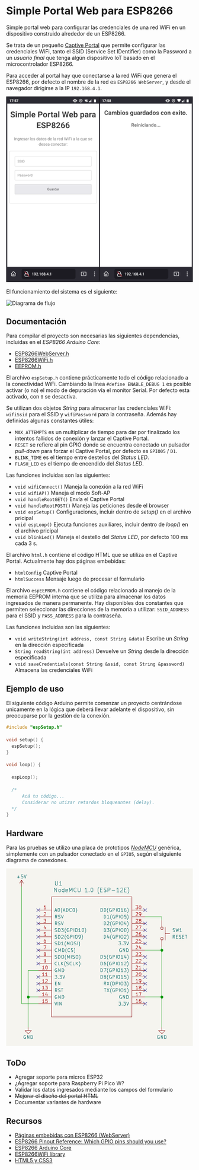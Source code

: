 # Simple Portal Web para ESP8266

Simple portal web para configurar las credenciales de una red WiFi en un dispositivo construido alrededor de un ESP8266.

Se trata de un pequeño [Captive Portal](https://en.wikipedia.org/wiki/Captive_portal) que permite configurar las credenciales WiFi, tanto el SSID (Service Set IDentifier) como la Password a un *usuario final* que tenga algún dispositivo IoT basado en el microcontrolador ESP8266.

Para acceder al portal hay que conectarse a la red WiFi que genera el ESP8266, por defecto el nombre de la red es `ESP8266 WebServer`, y desde el navegador dirigirse a la IP `192.168.4.1`.

![Captive Portal](./docs/Captive_portal.png)

El funcionamiento del sistema es el siguiente:

![Diagrama de flujo](./docs/flow.png)

## Documentación

Para compilar el proyecto son necesarias las siguientes dependencias, incluidas en el *ESP8266 Arduino Core*:

- [ESP8266WebServer.h](https://github.com/esp8266/ESPWebServer)
- [ESP8266WiFi.h](https://github.com/esp8266/Arduino/tree/master/libraries/ESP8266WiFi)
- [EEPROM.h](https://github.com/esp8266/Arduino/tree/master/libraries/EEPROM)

El archivo `espSetup.h` contiene prácticamente todo el código relacionado a la conectividad WiFi. Cambiando la línea `#define ENABLE_DEBUG 1` es posible activar (o no) el modo de depuración vía el monitor Serial. Por defecto esta activado, con `0` se desactiva.

Se utilizan dos objetos *String* para almacenar las credenciales WiFi: `wifiSsid` para el SSID y `wifiPassword` para la contraseña. Además hay definidas algunas constantes útiles: 

- `MAX_ATTEMPTS` es un multiplicar de tiempo para dar por finalizado los intentos fallidos de conexión y lanzar el Captive Portal.
- `RESET` se refiere al pin GPIO donde se encuentra conectado un pulsador *pull-down* para forzar el Captive Portal, por defecto es `GPIO05` / `D1`.
- `BLINK_TIME` es el tiempo entre destellos del *Status LED*.
- `FLASH_LED` es el tiempo de encendido del *Status LED*.

Las funciones incluidas son las siguientes:

- `void wifiConnect()` Maneja la conexión a la red WiFi
- `void wifiAP()` Maneja el modo Soft-AP
- `void handleRootGET()` Envía el Captive Portal
- `void handleRootPOST()` Maneja las peticiones desde el browser
- `void espSetup()` Configuraciones, incluir dentro de *setup()* en el archivo pricipal
- `void espLoop()` Ejecuta funciones auxiliares, incluir dentro de *loop()* en el archivo pricipal
- `void blinkLed()` Maneja el destello del *Status LED*, por defecto 100 ms cada 3 s.

El archivo `html.h` contiene el código HTML que se utiliza en el Captive Portal. Actualmente hay dos páginas embebidas:

- `htmlConfig` Captive Portal
- `htmlSuccess` Mensaje luego de procesar el formulario

El archivo `espEEPROM.h` contiene el código relacionado al manejo de la memoria EEPROM interna que se utiliza para almacenar los datos ingresados de manera permanente. Hay disponibles dos constantes que permiten seleccionar las direcciones de la memoria a utilizar: `SSID_ADDRESS` para el SSID y `PASS_ADDRESS` para la contraseña.

Las funciones incluidas son las siguientes:

- `void writeString(int address, const String &data)` Escribe un *String* en la dirección especificada
- `String readString(int address)` Devuelve un *String* desde la dirección especificada
- `void saveCredentials(const String &ssid, const String &password)` Almacena las credenciales WiFi

## Ejemplo de uso

El siguiente código Arduino permite comenzar un proyecto centrándose unicamente en la lógica que deberá llevar adelante el dispositivo, sin preocuparse por la gestión de la conexión.

```Cpp
#include "espSetup.h"

void setup() {
  espSetup();
}

void loop() {

  espLoop();

  /*
      Acá tu código...
      Considerar no utizar retardos bloqueantes (delay).
  */
}

```

## Hardware

Para las pruebas se utilizo una placa de prototipos [*NodeMCU*](https://es.wikipedia.org/wiki/NodeMCU) genérica, simplemente con un pulsador conectado en el `GPIO5`, según el siguiente diagrama de conexiones.

![Diagrama esquemático](./docs/NodeMCU_schematic.png)

## ToDo

- Agregar soporte para micros ESP32
- ¿Agregar soporte para Raspberry Pi Pico W?
- Validar los datos ingresados mediante los campos del formulario
- ~~Mejorar el diseño del portal HTML~~
- Documentar variantes de hardware

## Recursos

- [Páginas embebidas con ESP8266 (WebServer)](https://blog.tute-avalos.com/2022/08/26/paginas-embebidas-webserver-esp8266/)
- [ESP8266 Pinout Reference: Which GPIO pins should you use?](https://randomnerdtutorials.com/esp8266-pinout-reference-gpios/)
- [ESP8266 Arduino Core ](https://esp8266-arduino-spanish.readthedocs.io/es/latest/index.html)
- [ESP8266WiFi library](https://esp8266-arduino-spanish.readthedocs.io/es/latest/esp8266wifi/readme.html)
- [HTML5 y CSS3](https://www.html6.es/)
